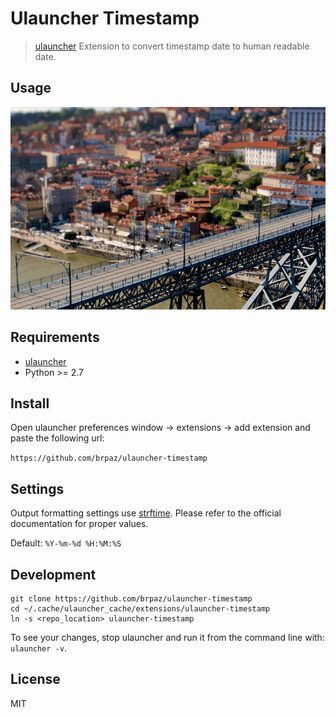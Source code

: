 # Ulauncher Timestamp

> [ulauncher](https://ulauncher.io/) Extension to convert timestamp date to human readable date.

## Usage

![demo](demo.gif)

## Requirements

* [ulauncher](https://ulauncher.io/)
* Python >= 2.7

## Install

Open ulauncher preferences window -> extensions -> add extension and paste the following url:

```https://github.com/brpaz/ulauncher-timestamp```

## Settings

Output formatting settings use [strftime](https://strftime.org/).  Please refer to the official documentation for proper values.

Default: `%Y-%m-%d %H:%M:%S`

## Development

```git
git clone https://github.com/brpaz/ulauncher-timestamp
cd ~/.cache/ulauncher_cache/extensions/ulauncher-timestamp
ln -s <repo_location> ulauncher-timestamp
```

To see your changes, stop ulauncher and run it from the command line with: ```ulauncher -v```.

## License

MIT
